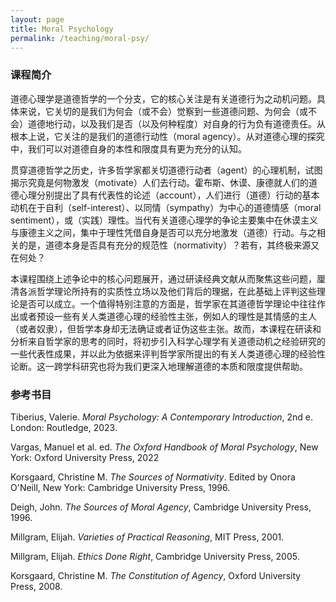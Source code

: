 ```yaml
---
layout: page
title: Moral Psychology 
permalink: /teaching/moral-psy/
---
```


### 课程简介

道德心理学是道德哲学的一个分支，它的核心关注是有关道德行为之动机问题。具体来说，它关切的是我们为何会（或不会）觉察到一些道德问题、为何会（或不会）道德地行动，以及我们是否（以及何种程度）对自身的行为负有道德责任。从根本上说，它关注的是我们的道德行动性（moral agency）。从对道德心理的探究中，我们可以对道德自身的本性和限度具有更为充分的认知。

贯穿道德哲学之历史，许多哲学家都关切道德行动者（agent）的心理机制，试图揭示究竟是何物激发（motivate）人们去行动。霍布斯、休谟、康德就人们的道德心理分别提出了具有代表性的论述（account），人们进行（道德）行动的基本动机在于自利（self-interest）、以同情（sympathy）为中心的道德情感（moral sentiment），或（实践）理性。当代有关道德心理学的争论主要集中在休谟主义与康德主义之间，集中于理性凭借自身是否可以充分地激发（道德）行动。与之相关的是，道德本身是否具有充分的规范性（normativity）？若有，其终极来源又在何处？

本课程围绕上述争论中的核心问题展开，通过研读经典文献从而聚焦这些问题，厘清各派哲学理论所持有的实质性立场以及他们背后的理据，在此基础上评判这些理论是否可以成立。一个值得特别注意的方面是，哲学家在其道德哲学理论中往往作出或者预设一些有关人类道德心理的经验性主张，例如人的理性是其情感的主人（或者奴隶），但哲学本身却无法确证或者证伪这些主张。故而，本课程在研读和分析来自哲学家的思考的同时，将初步引入科学心理学有关道德动机之经验研究的一些代表性成果，并以此为依据来评判哲学家所提出的有关人类道德心理的经验性论断。这一跨学科研究也将为我们更深入地理解道德的本质和限度提供帮助。

 

### 参考书目

Tiberius, Valerie. *Moral Psychology: A Contemporary Introduction*, 2nd e. London: Routledge, 2023.

Vargas, Manuel et al. ed. *The Oxford Handbook of Moral Psychology*, New York: Oxford University Press, 2022

Korsgaard, Christine M. *The Sources of Normativity*. Edited by Onora O'Neill, New York: Cambridge University Press, 1996.

Deigh, John. *The Sources of Moral Agency*, Cambridge University Press, 1996.

Millgram, Elijah. *Varieties of Practical Reasoning*, MIT Press, 2001.

Millgram, Elijah. *Ethics Done Right*, Cambridge University Press, 2005.

Korsgaard, Christine M. *The Constitution of Agency*, Oxford University Press, 2008.
